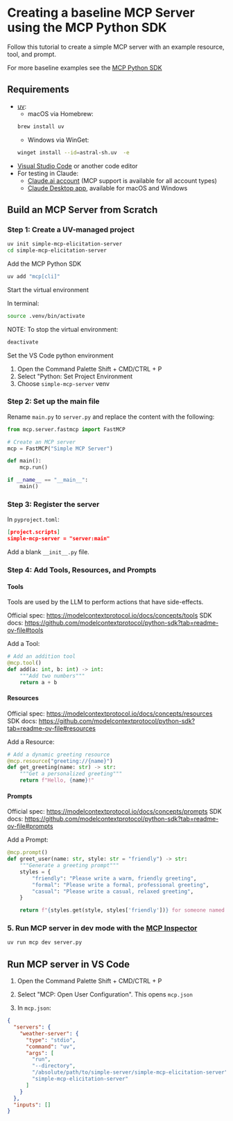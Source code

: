 # Creating a baseline MCP Server using the MCP Python SDK

Follow this tutorial to create a simple MCP server with an example resource, tool, and prompt.

For more baseline examples see the [MCP Python SDK](https://github.com/modelcontextprotocol/python-sdk)

## Requirements

- [uv](https://docs.astral.sh/uv/):
   - macOS via Homebrew:
   ```bash
   brew install uv
   ```
   - Windows via WinGet:
   ```bash
   winget install --id=astral-sh.uv  -e
   ```
- [Visual Studio Code](https://code.visualstudio.com/) or another code editor
- For testing in Claude:
  - [Claude.ai account](https://claude.ai) (MCP support is available for all account types)
  - [Claude Desktop app](https://claude.ai/download), available for macOS and Windows

## Build an MCP Server from Scratch

### Step 1: Create a UV-managed project

```bash
uv init simple-mcp-elicitation-server
cd simple-mcp-elicitation-server
```

Add the MCP Python SDK

```bash
uv add "mcp[cli]"
```

Start the virtual environment

In terminal:
```bash
source .venv/bin/activate
```

NOTE: To stop the virtual environment:
```bash
deactivate
```

Set the VS Code python environment

1. Open the Command Palette Shift + CMD/CTRL + P
2. Select "Python: Set Project Environment
3. Choose `simple-mcp-server` venv

###  Step 2: Set up the main file

Rename `main.py` to `server.py` and replace the content with the following:

```python
from mcp.server.fastmcp import FastMCP

# Create an MCP server
mcp = FastMCP("Simple MCP Server")

def main():
    mcp.run()

if __name__ == "__main__":
    main()
```

### Step 3: Register the server

In `pyproject.toml`:

```json
[project.scripts]
simple-mcp-server = "server:main"
```

Add a blank `__init__.py` file.

### Step 4: Add Tools, Resources, and Prompts

#### Tools

Tools are used by the LLM to perform actions that have side-effects. 

Official spec: https://modelcontextprotocol.io/docs/concepts/tools 
SDK docs: https://github.com/modelcontextprotocol/python-sdk?tab=readme-ov-file#tools

Add a Tool:

```python
# Add an addition tool
@mcp.tool()
def add(a: int, b: int) -> int:
    """Add two numbers"""
    return a + b
```

#### Resources

Official spec: https://modelcontextprotocol.io/docs/concepts/resources 
SDK docs: https://github.com/modelcontextprotocol/python-sdk?tab=readme-ov-file#resources

Add a Resource:

```python
# Add a dynamic greeting resource
@mcp.resource("greeting://{name}")
def get_greeting(name: str) -> str:
    """Get a personalized greeting"""
    return f"Hello, {name}!"
```

#### Prompts

Official spec: https://modelcontextprotocol.io/docs/concepts/prompts 
SDK docs: https://github.com/modelcontextprotocol/python-sdk?tab=readme-ov-file#prompts

Add a Prompt:

```python
@mcp.prompt()
def greet_user(name: str, style: str = "friendly") -> str:
    """Generate a greeting prompt"""
    styles = {
        "friendly": "Please write a warm, friendly greeting",
        "formal": "Please write a formal, professional greeting",
        "casual": "Please write a casual, relaxed greeting",
    }

    return f"{styles.get(style, styles['friendly'])} for someone named {name}."

```

### 5. Run MCP server in dev mode with the [MCP Inspector](https://github.com/modelcontextprotocol/inspector)

```bash
uv run mcp dev server.py
```

## Run MCP server in VS Code

1. Open the Command Palette Shift + CMD/CTRL + P

2. Select "MCP: Open User Configuration". This opens `mcp.json`

3. In `mcp.json`:

  ```json
  {
    "servers": {
      "weather-server": {
        "type": "stdio",
        "command": "uv",
        "args": [
          "run",
          "--directory",
          "/absolute/path/to/simple-server/simple-mcp-elicitation-server",
          "simple-mcp-elicitation-server"
        ]
      }
    },
    "inputs": []
  }
  ```

